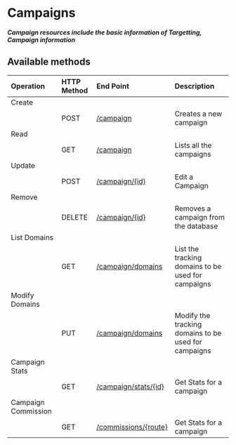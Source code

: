 # Campaigns

_**Campaign resources include the basic information of Targetting, Campaign information**_

## **Available methods**

| Operation | HTTP Method | End Point | Description |
| :--- | :--- | :--- | :--- |
| Create |  |  |  |
|  | POST | [/campaign](create.md) | Creates a new campaign |
| Read |  |  |  |
|  | GET | [/campaign](read.md) | Lists all the campaigns |
| Update |  |  |  |
|  | POST | [/campaign/{id}](edit.md) | Edit a Campaign |
| Remove |  |  |  |
|  | DELETE | [/campaign/{id}](delete.md) | Removes a campaign from the database |
| List Domains |  |  |  |
|  | GET | [/campaign/domains](domains.md) | List the tracking domains to be used for campaigns |
| Modify Domains |  |  |  |
|  | PUT | [/campaign/domains](domains.md) | Modify the tracking domains to be used for campaigns |
| Campaign Stats |  |  |  |
|  | GET | [/campaign/stats/{id}](stats.md) | Get Stats for a campaign |
| Campaign Commission |  |  |  |
|  | GET | [/commissions/{route}](commissions/) | Get Stats for a campaign |

